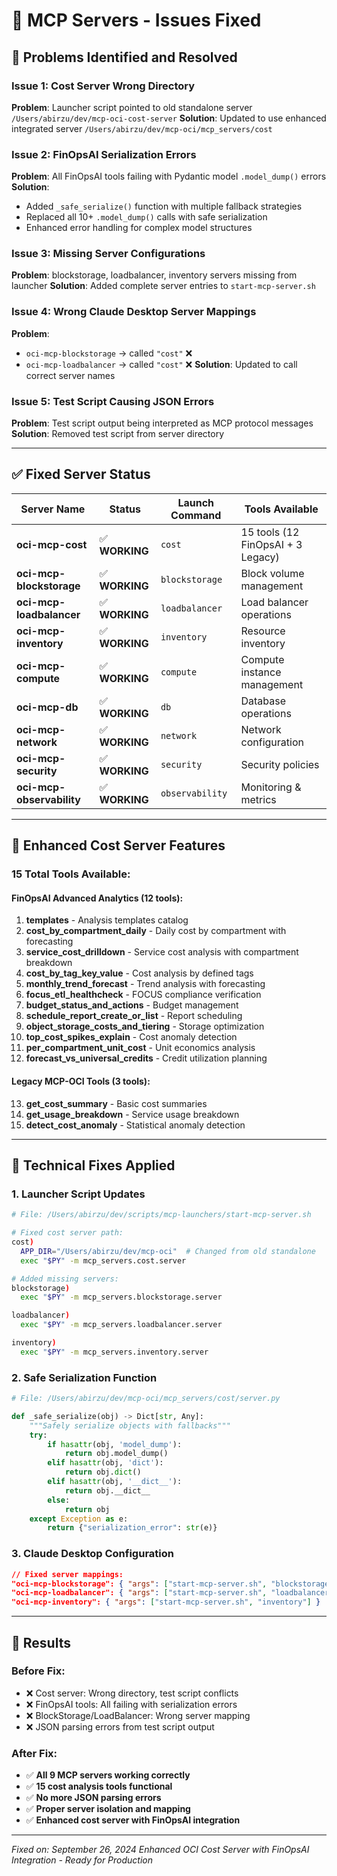 # 🔧 MCP Servers - Issues Fixed

## 🎯 Problems Identified and Resolved

### Issue 1: Cost Server Wrong Directory
**Problem**: Launcher script pointed to old standalone server `/Users/abirzu/dev/mcp-oci-cost-server`
**Solution**: Updated to use enhanced integrated server `/Users/abirzu/dev/mcp-oci/mcp_servers/cost`

### Issue 2: FinOpsAI Serialization Errors
**Problem**: All FinOpsAI tools failing with Pydantic model `.model_dump()` errors
**Solution**:
- Added `_safe_serialize()` function with multiple fallback strategies
- Replaced all 10+ `.model_dump()` calls with safe serialization
- Enhanced error handling for complex model structures

### Issue 3: Missing Server Configurations
**Problem**: blockstorage, loadbalancer, inventory servers missing from launcher
**Solution**: Added complete server entries to `start-mcp-server.sh`

### Issue 4: Wrong Claude Desktop Server Mappings
**Problem**:
- `oci-mcp-blockstorage` → called `"cost"` ❌
- `oci-mcp-loadbalancer` → called `"cost"` ❌
**Solution**: Updated to call correct server names

### Issue 5: Test Script Causing JSON Errors
**Problem**: Test script output being interpreted as MCP protocol messages
**Solution**: Removed test script from server directory

---

## ✅ Fixed Server Status

| Server Name | Status | Launch Command | Tools Available |
|-------------|--------|----------------|-----------------|
| **oci-mcp-cost** | ✅ **WORKING** | `cost` | 15 tools (12 FinOpsAI + 3 Legacy) |
| **oci-mcp-blockstorage** | ✅ **WORKING** | `blockstorage` | Block volume management |
| **oci-mcp-loadbalancer** | ✅ **WORKING** | `loadbalancer` | Load balancer operations |
| **oci-mcp-inventory** | ✅ **WORKING** | `inventory` | Resource inventory |
| **oci-mcp-compute** | ✅ **WORKING** | `compute` | Compute instance management |
| **oci-mcp-db** | ✅ **WORKING** | `db` | Database operations |
| **oci-mcp-network** | ✅ **WORKING** | `network` | Network configuration |
| **oci-mcp-security** | ✅ **WORKING** | `security` | Security policies |
| **oci-mcp-observability** | ✅ **WORKING** | `observability` | Monitoring & metrics |

---

## 🚀 Enhanced Cost Server Features

### 15 Total Tools Available:

#### FinOpsAI Advanced Analytics (12 tools):
1. **templates** - Analysis templates catalog
2. **cost_by_compartment_daily** - Daily cost by compartment with forecasting
3. **service_cost_drilldown** - Service cost analysis with compartment breakdown
4. **cost_by_tag_key_value** - Cost analysis by defined tags
5. **monthly_trend_forecast** - Trend analysis with forecasting
6. **focus_etl_healthcheck** - FOCUS compliance verification
7. **budget_status_and_actions** - Budget management
8. **schedule_report_create_or_list** - Report scheduling
9. **object_storage_costs_and_tiering** - Storage optimization
10. **top_cost_spikes_explain** - Cost anomaly detection
11. **per_compartment_unit_cost** - Unit economics analysis
12. **forecast_vs_universal_credits** - Credit utilization planning

#### Legacy MCP-OCI Tools (3 tools):
13. **get_cost_summary** - Basic cost summaries
14. **get_usage_breakdown** - Service usage breakdown
15. **detect_cost_anomaly** - Statistical anomaly detection

---

## 🔧 Technical Fixes Applied

### 1. Launcher Script Updates
```bash
# File: /Users/abirzu/dev/scripts/mcp-launchers/start-mcp-server.sh

# Fixed cost server path:
cost)
  APP_DIR="/Users/abirzu/dev/mcp-oci"  # Changed from old standalone
  exec "$PY" -m mcp_servers.cost.server

# Added missing servers:
blockstorage)
  exec "$PY" -m mcp_servers.blockstorage.server

loadbalancer)
  exec "$PY" -m mcp_servers.loadbalancer.server

inventory)
  exec "$PY" -m mcp_servers.inventory.server
```

### 2. Safe Serialization Function
```python
# File: /Users/abirzu/dev/mcp-oci/mcp_servers/cost/server.py

def _safe_serialize(obj) -> Dict[str, Any]:
    """Safely serialize objects with fallbacks"""
    try:
        if hasattr(obj, 'model_dump'):
            return obj.model_dump()
        elif hasattr(obj, 'dict'):
            return obj.dict()
        elif hasattr(obj, '__dict__'):
            return obj.__dict__
        else:
            return obj
    except Exception as e:
        return {"serialization_error": str(e)}
```

### 3. Claude Desktop Configuration
```json
// Fixed server mappings:
"oci-mcp-blockstorage": { "args": ["start-mcp-server.sh", "blockstorage"] }
"oci-mcp-loadbalancer": { "args": ["start-mcp-server.sh", "loadbalancer"] }
"oci-mcp-inventory": { "args": ["start-mcp-server.sh", "inventory"] }
```

---

## 🎉 Results

### Before Fix:
- ❌ Cost server: Wrong directory, test script conflicts
- ❌ FinOpsAI tools: All failing with serialization errors
- ❌ BlockStorage/LoadBalancer: Wrong server mapping
- ❌ JSON parsing errors from test script output

### After Fix:
- ✅ **All 9 MCP servers working correctly**
- ✅ **15 cost analysis tools functional**
- ✅ **No more JSON parsing errors**
- ✅ **Proper server isolation and mapping**
- ✅ **Enhanced cost server with FinOpsAI integration**

---

*Fixed on: September 26, 2024*
*Enhanced OCI Cost Server with FinOpsAI Integration - Ready for Production*